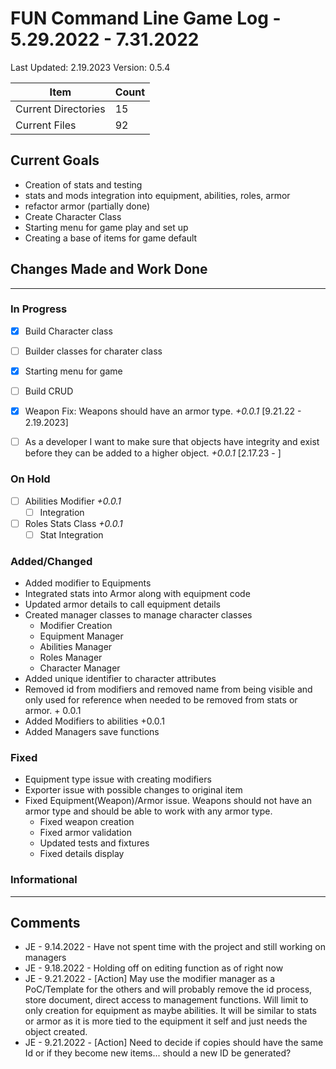 # FUN Command Line Game Log - 5.29.2022 - 7.31.2022
<!-- Update: Current Log date -->

Last Updated: 2.19.2023 <!-- Update with previous log date -->
Version: 0.5.4
<!-- Update version number when changes made-->
<!-- Verions Additions 
  + 1.0.0 is for major project wide changes like adding a whole new concept/face change
    + V1 = MVP CLI version of game
    + V2 = integration of Textual package and any visiualization features
  + 0.1.0 is for current feature version updates including additions/removal/revamp of methods or parts (general idea of things)
  + 0.0.1 is for minor changes including: bug fixes, additions to current methods
 -->

<!-- _Date_ - When item was added  
__\<Date\>__ - When Item was completed
-->
<!-- Update Table with Current File Count -->

Item | Count
---|--
| Current Directories | 15
| Current Files | 92

## Current Goals

+ Creation of stats and testing
+ stats and mods integration into equipment, abilities, roles, armor
+ refactor armor (partially done)
+ Create Character Class
+ Starting menu for game play and set up
+ Creating a base of items for game default

## Changes Made and Work Done

------------------------------
<!-- Update version number when changes made-->

### In Progress

+ [x] Build Character class
+ [ ] Builder classes for charater class
+ [x] Starting menu for game
+ [ ] Build CRUD
+ [x] Weapon Fix: Weapons should have an armor type. _+0.0.1_ [9.21.22 - 2.19.2023]
  
+ [ ] As a developer I want to make sure that objects have integrity and exist before they can be added to a higher object. _+0.0.1_ [2.17.23 - ]

### On Hold

+ [ ] Abilities Modifier _+0.0.1_
  + [ ] Integration
+ [ ] Roles Stats Class _+0.0.1_
  + [ ] Stat Integration

### Added/Changed

+ Added modifier to Equipments
+ Integrated stats into Armor along with equipment code
+ Updated armor details to call equipment details
+ Created manager classes to manage character classes
  + Modifier Creation
  + Equipment Manager
  + Abilities Manager
  + Roles Manager
  + Character Manager
+ Added unique identifier to character attributes
+ Removed id from modifiers and removed name from being visible and only used for reference when needed to be removed from stats or armor. + 0.0.1
+ Added Modifiers to abilities +0.0.1
+ Added Managers save functions

### Fixed

+ Equipment type issue with creating modifiers
+ Exporter issue with possible changes to original item
+ Fixed Equipment(Weapon)/Armor issue. Weapons should not have an armor type and should be able to work with any armor type.
  + Fixed weapon creation
  + Fixed armor validation
  + Updated tests and fixtures
  + Fixed details display

### Informational

------------------------------

## Comments

+ JE - 9.14.2022 - Have not spent time with the project and still working on managers
+ JE - 9.18.2022 - Holding off on editing function as of right now
+ JE - 9.21.2022 - [Action] May use the modifier manager as a PoC/Template for the others and will probably remove the id process, store document, direct access to management functions. Will limit to only creation for equipment as maybe abilities. It will be similar to stats or armor as it is more tied to the equipment it self and just needs the object created.
+ JE - 9.21.2022 - [Action] Need to decide if copies should have the same Id or if they become new items... should a new ID be generated?
